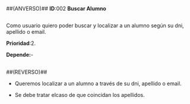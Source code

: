 ##(ANVERSO)##
**ID**:002 **Buscar Alumno**

##

Como usuario quiero poder buscar y localizar a un alumno según su dni, apellido o email.

**Prioridad**:2.

**Depende:**-

##

##(REVERSO)##

* Queremos localizar a un alumno a través de su dni, apellido o email.

* Se debe tratar elcaso de que coincidan los apellidos.


